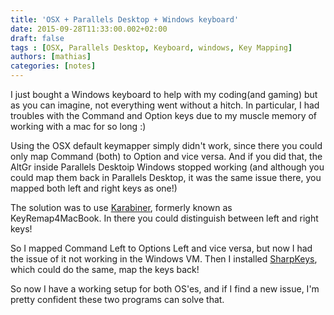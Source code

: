 ```yaml
---
title: 'OSX + Parallels Desktop + Windows keyboard'
date: 2015-09-28T11:33:00.002+02:00
draft: false
tags : [OSX, Parallels Desktop, Keyboard, windows, Key Mapping]
authors: [mathias]
categories: [notes]
---
```


I just bought a Windows keyboard to help with my coding(and gaming) but as you can imagine, not everything went without a hitch. In particular, I had troubles with the Command and Option keys due to my muscle memory of working with a mac for so long :)

Using the OSX default keymapper simply didn't work, since there you could only map Command (both) to Option and vice versa. And if you did that, the AltGr inside Parallels Desktoip Windows stopped working (and although you could map them back in Parallels Desktop, it was the same issue there, you mapped both left and right keys as one!)

The solution was to use [Karabiner](https://pqrs.org/osx/karabiner/), formerly known as KeyRemap4MacBook. In there you could distinguish between left and right keys!

So I mapped Command Left to Options Left and vice versa, but now I had the issue of it not working in the Windows VM. Then I installed [SharpKeys](http://sharpkeys.codeplex.com/), which could do the same, map the keys back!

So now I have a working setup for both OS'es, and if I find a new issue, I'm pretty confident these two programs can solve that.